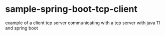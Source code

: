 # sample-spring-boot-tcp-client
 example of a client tcp server communicating with a tcp server with java 11 and spring boot
